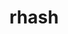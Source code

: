 ---
title: "rhash"
layout: cache
categories: [package, develop-2025-03-16]
meta: {"compilers": ["gcc@=11.1.0"], "num_specs": 1, "num_specs_by_stack": {"data-vis-sdk": 1, "root": 1}, "oss": ["ubuntu20.04"], "platforms": ["linux"], "stacks": ["data-vis-sdk", "root"], "targets": ["x86_64_v3"], "versions": ["1.4.2"]}
spec_details: [{"compiler": "gcc@=11.1.0", "hash": "edz2fxvou4mzgjn7qkiu45dbzd6r4gvr", "os": "ubuntu20.04", "platform": "linux", "size": "-", "stacks": ["data-vis-sdk", "root"], "target": "x86_64_v3", "variants": ["build_system=makefile", "patches=093518c,3fbfe46"], "versions": ["1.4.2"]}]
---
